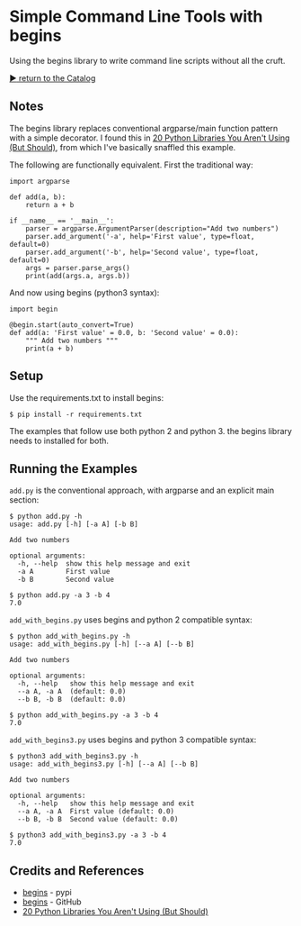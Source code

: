 # Simple Command Line Tools with begins

Using the begins library to write command line scripts without all the cruft.


[:arrow_forward: return to the Catalog](https://codingkata.tardate.com)

## Notes

The begins library replaces conventional argparse/main function pattern with a simple decorator.
I found this in [20 Python Libraries You Aren't Using (But Should)](https://www.goodreads.com/book/show/32051366-20-python-libraries-you-aren-t-using-but-should), from which I've basically snaffled this example.

The following are functionally equivalent. First the traditional way:

```
import argparse

def add(a, b):
    return a + b

if __name__ == '__main__':
    parser = argparse.ArgumentParser(description="Add two numbers")
    parser.add_argument('-a', help='First value', type=float, default=0)
    parser.add_argument('-b', help='Second value', type=float, default=0)
    args = parser.parse_args()
    print(add(args.a, args.b))
```

And now using begins (python3 syntax):

```
import begin

@begin.start(auto_convert=True)
def add(a: 'First value' = 0.0, b: 'Second value' = 0.0):
    """ Add two numbers """
    print(a + b)
```


## Setup

Use the requirements.txt to install begins:

```
$ pip install -r requirements.txt
```

The examples that follow use both python 2 and python 3. the begins library needs to installed for both.

## Running the Examples

`add.py` is the conventional approach, with argparse and an explicit main section:

```
$ python add.py -h
usage: add.py [-h] [-a A] [-b B]

Add two numbers

optional arguments:
  -h, --help  show this help message and exit
  -a A        First value
  -b B        Second value

$ python add.py -a 3 -b 4
7.0
```

`add_with_begins.py` uses begins and python 2 compatible syntax:

```
$ python add_with_begins.py -h
usage: add_with_begins.py [-h] [--a A] [--b B]

Add two numbers

optional arguments:
  -h, --help   show this help message and exit
  --a A, -a A  (default: 0.0)
  --b B, -b B  (default: 0.0)

$ python add_with_begins.py -a 3 -b 4
7.0
```

`add_with_begins3.py` uses begins and python 3 compatible syntax:

```
$ python3 add_with_begins3.py -h
usage: add_with_begins3.py [-h] [--a A] [--b B]

Add two numbers

optional arguments:
  -h, --help   show this help message and exit
  --a A, -a A  First value (default: 0.0)
  --b B, -b B  Second value (default: 0.0)

$ python3 add_with_begins3.py -a 3 -b 4
7.0
```

## Credits and References
* [begins](https://pypi.python.org/pypi/begins) - pypi
* [begins](https://github.com/aliles/begins) - GitHub
* [20 Python Libraries You Aren't Using (But Should)](https://www.goodreads.com/book/show/32051366-20-python-libraries-you-aren-t-using-but-should)
